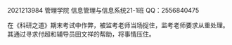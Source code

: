 2021213984   管理学院   信息管理与信息系统21-1班 QQ：2556840475

在《科研之道》期末考试中作弊，被监考老师当场捉住，监考老师要求从重处理。其通过寻求付超和辅导员田文祥的帮助，将事情压住。

